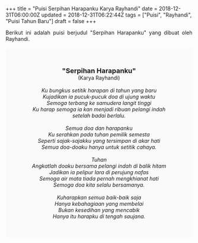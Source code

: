 +++
title = "Puisi Serpihan Harapanku Karya Rayhandi"
date = 2018-12-31T06:00:00Z
updated = 2018-12-31T06:22:44Z
tags = ["Puisi", "Rayhandi", "Puisi Tahun Baru"]
draft = false
+++

<div dir="ltr" style="text-align: left;" trbidi="on"><div style="text-align: justify;">Berikut ini adalah puisi berjudul "Serpihan Harapanku" yang dibuat oleh Rayhandi. </div><br /><div style="background: #FAFAFA; font-size: 14px; height: auto; margin: 0 auto; padding: 50px; text-align: center; width: auto;"><span style="font-size: 18px;"><b>"Serpihan Harapanku"</b></span><br />(Karya Rayhandi) <br /><br /><i>Ku bungkus setitik harapan di tahun yang baru</i><br /><i>Kujadikan ia pucuk-pucuk doa di ujung waktu</i><br /><i>Semoga terbang ke samudera langit tinggi</i><br /><i>Ku harap semoga ia kan menjadi ribuan pelangi indah setelah badai berlalu.</i><br /><br /><i>Semua doa dan harapanku</i><br /><i>Ku serahkan pada tuhan pemilik semesta</i><br /><i>Seperti sajak-sajakku yang tersimpan di akar hati</i><br /><i>Semua doa-doaku hanya untuk setitik cahaya.</i><br /><br /><i>Tuhan</i><br /><i>Angkatlah doaku bersama pelangi indah di balik hitam</i><br /><i>Jadikan ia pelipur lara di perujung nafas</i><br /><i>Semoga air mata tiada pernah mengkhianat hati</i><br /><i>Semoga doa kita selalu bersamanya.</i><br /><br /><i>Kuharapkan semua baik-baik saja</i><br /><i>Hanya kebahagiaan yang membelai</i><br /><i>Bukan kesedihan yang mencabik</i><br /><i>Hanya itu harapku di tengah saujana.</i> </div></div>
